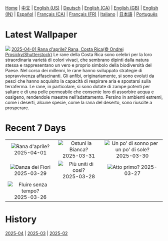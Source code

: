 [Home](../README.md) | [中文](zh-CN.md) | [English (US)](en-US.md) | [Deutsch](de-DE.md) | [English (CA)](en-CA.md) | [English (GB)](en-GB.md) | [English (IN)](en-IN.md) | [Español](es-ES.md) | [Français (CA)](fr-CA.md) | [Français (FR)](fr-FR.md) | [Italiano](it-IT.md) | [日本語](ja-JP.md) | [Português](pt-BR.md)

# Latest Wallpaper
![](https://www.bing.com/th?id=OHR.TicanFrog_IT-IT7236834033_UHD.jpg)
[2025-04-01 Rana d'aprile? Rana, Costa Rica(© Ondrej Prosicky/Shutterstock)](https://www.bing.com/th?id=OHR.TicanFrog_IT-IT7236834033_UHD.jpg)
Le rane della Costa Rica sono celebri per la loro straordinaria varietà di colori vivaci, che sembrano dipinti dalla natura stessa e rappresentano un vero e proprio simbolo della biodiversità del Paese. Nel corso dei millenni, le rane hanno sviluppato strategie di sopravvivenza affascinanti. Gli anfibi, originariamente, si sono evoluti da pesci che hanno acquisito la capacità di respirare aria e spostarsi sulla terraferma. Le rane, in particolare, si sono dotate di zampe potenti per saltare e di una pelle permeabile che consente loro di assorbire acqua e ossigeno, rendendole maestre nell’adattamento. Persino in ambienti estremi, come i deserti, alcune specie, come la rana del deserto, sono riuscite a prosperare.

# Recent 7 Days
|  |  |  |
|:---:|:---:|:---:|
| ![](https://www.bing.com/th?id=OHR.TicanFrog_IT-IT7236834033_400x240.jpg "Rana d'aprile?") 2025-04-01 | ![](https://www.bing.com/th?id=OHR.ItalyOstuni_IT-IT5728384591_400x240.jpg "Ostuni la Bianca?") 2025-03-31 | ![](https://www.bing.com/th?id=OHR.Clock_IT-IT7164959440_400x240.jpg "Un po' di sonno per un po' di sole?") 2025-03-30 |
| ![](https://www.bing.com/th?id=OHR.CarrizoBloom_IT-IT9336939108_400x240.jpg "Danza dei Fiori") 2025-03-29 | ![](https://www.bing.com/th?id=OHR.ElephantGrass_IT-IT5535834532_400x240.jpg "Più uniti di così?") 2025-03-28 | ![](https://www.bing.com/th?id=OHR.OdeonAthens_IT-IT6024741417_400x240.jpg "Atto primo?") 2025-03-27 |
| ![](https://www.bing.com/th?id=OHR.CrystalManatee_IT-IT9883831174_400x240.jpg "Fluire senza tempo?") 2025-03-26 |  |  |

# History
[2025-04](../archives/wallpaper/it-IT/w_2025_04.md) | [2025-03](../archives/wallpaper/it-IT/w_2025_03.md) | [2025-02](../archives/wallpaper/it-IT/w_2025_02.md)
